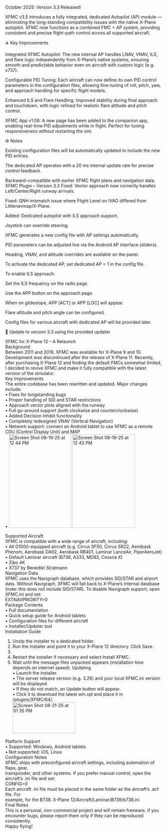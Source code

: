 October 2025: Version 3.3 Released!

XFMC v3.5 introduces a fully integrated, dedicated Autopilot (AP) module — eliminating the long-standing compatibility issues with the native X-Plane autopilot.
XFMC now functions as a combined FMC + AP system, providing consistent and precise flight-path control across all supported aircraft.

✈️ Key Improvements

Integrated XFMC Autopilot:
The new internal AP handles LNAV, VNAV, ILS, and flare logic independently from X-Plane’s native systems, ensuring smooth and predictable behavior even on aircraft with custom logic (e.g. x737).

Configurable PID Tuning:
Each aircraft can now define its own PID control parameters in the configuration files, allowing fine-tuning of roll, pitch, yaw, and approach handling for specific flight models.

Enhanced ILS and Flare Handling:
Improved stability during final approach and touchdown, with logic refined for realistic flare altitude and pitch control.

XFMC App v1.06:
A new page has been added to the companion app, enabling real-time PID adjustments while in flight. Perfect for tuning responsiveness without restarting the sim.

⚙️ Notes

Existing configuration files will be automatically updated to include the new PID entries.

The dedicated AP operates with a 20 ms internal update rate for precise control feedback.

Backward-compatible with earlier XFMC flight plans and navigation data.
 XFMC Plugin – Version 3.3
Fixed: Vector approach now correctly handles Left/Center/Right runway arrivals.

Fixed: QNH mismatch issue where Flight Level on IVAO differed from Littlenavmap/X-Plane.

Added: Dedicated autopilot with ILS approach support.

Joystick can override steering.

XFMC generates a new config file with AP settings automatically.

PID parameters can be adjusted live via the Android AP interface (sliders).

Heading, VNAV, and altitude overrides are available on the panel.

To activate the dedicated AP, set dedicated AP = 1 in the config file.

To enable ILS approach:

Set the ILS frequency on the radio page.

Use the APP button on the approach page.

When on glideslope, APP [ACT] or APP [LOC] will appear.

Flare altitude and pitch angle can be configured.

Config files for various aircraft with dedicated AP will be provided later.

🔄 Update to version 3.3 using the provided updater 


XFMC for X-Plane 12 – A Relaunch<br/>
Background<br/>
Between 2011 and 2019, XFMC was available for X-Plane 9 and 10. Development was discontinued after the release of X-Plane 11. Recently, after purchasing X-Plane 12 and finding the default FMCs somewhat limited, I decided to revive XFMC and make it fully compatible with the latest version of the simulator.<br/>
Key Improvements<br/>
The entire codebase has been rewritten and updated. Major changes include:<br/>
•	Fixes for longstanding bugs<br/>
•	Proper handling of SID and STAR restrictions<br/>
•	Approach vector plots aligned with the runway<br/>
•	Full go-around support (both clockwise and counterclockwise)<br/>
•	Added Decision Inhibit functionality<br/>
•	Completely redesigned VNAV (Vertical Navigation)<br/>
•	Network support: connect an Android tablet to use XFMC as a remote CDU (Control Display Unit) and MAP<br/>
•	  <img width="200" height="300" alt="Screen Shot 08-19-25 at 12 44 PM" src="https://github.com/user-attachments/assets/de9fcbc1-3e39-4aba-a14f-64caf6430a11" />
<img width="200" height="300" alt="Screen Shot 08-19-25 at 12 43 PM" src="https://github.com/user-attachments/assets/e04dc5dd-fb34-4e1e-9599-42c84a8f2d6f" />

Supported Aircraft<br/>
XFMC is compatible with a wide range of aircraft, including:<br/>
•	All G1000-equipped aircraft (e.g. Cirrus SF50, Cirrus SR22, Aerobask Phenom, Aerobask DA62, Aerobask RB401, Laminar LanceAir, PiperAeroJet)<br/>
•	Default Laminar aircraft (B738, A333, MD82, Cessna X)<br/>
•	Zibo 4K<br/>
•	X737 by Benedikt Stratmann<br/>
Navigation Data<br/>
XFMC uses the Navigraph database, which provides SID/STAR and airport data. Without Navigraph, XFMC will fall back to X-Plane’s internal database (note: this does not include SID/STAR). To disable Navigraph support, open XFMC.ini and set: <br/>
EXTNAVPRIORITY=0<br/>
Package Contents<br/>
•	Full documentation<br/>
•	Quick setup guide for Android tablets<br/>
•	Configuration files for different aircraft<br/>
•	Installer/Updater tool<br/>
Installation Guide<br/>
1.	Unzip the installer to a dedicated folder.<br/>
2.	Run the installer and point it to your X-Plane 12 directory. Click Save.<br/>
3.	<br/>  
4.	Restart the installer if necessary and select Install XFMC.<br/>
5.	Wait until the message files unpacked appears (installation time depends on internet speed).
Updating<br/>
•	Launch the installer.<br/>
•	The server release version (e.g. 3.26) and your local XFMC.ini version will be displayed.<br/>
•	If they do not match, an Update button will appear.<br/>
•	Click it to download the latest win.xpl and place it in /plugins/XFMC/64/.<br/><img width="200" height="100" alt="Screen Shot 08-21-25 at 01 35 PM" src="https://github.com/user-attachments/assets/1231d1cc-29a6-4449-bf56-eb1364ed4245" />

Platform Support<br/>
•	Supported: Windows, Android tablets<br/>
•	Not supported: iOS, Linux<br/>
Configuration Notes<br/>
XFMC ships with preconfigured aircraft settings, including automation of flaps, gear, <br/>transponder, and other systems. If you prefer manual control, open the aircraft’s .ini file and set:<br/> 
CONFIG=0<br/>
Each aircraft .ini file must be placed in the same folder as the aircraft’s .acf file. For <br/>example, for the B738:    X-Plane 12/Aircraft/Laminar/B738/b738.ini<br/>
Final Notes<br/>
This is a personal, non-commercial project and will remain freeware. If you encounter bugs, please report them only if they can be reproduced consistently.<br/>
Happy flying!<br/>


